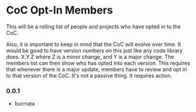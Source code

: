 # CoC Opt-In Members

This will be a rolling list of people and projects who have opted in to the CoC. 

Also, it is important to keep in mind that the CoC will evolve over time. It would be good to have version numbers on this just like any code library does. X.Y.Z where Z is a minor change, and Y is a major change. The members list can then show who has opted into each version. This requires that whenever there is a major update, members have to review and opt in to that version of the CoC. It's not a passive thing. It requires action.  

### 0.0.1
- burrrata
